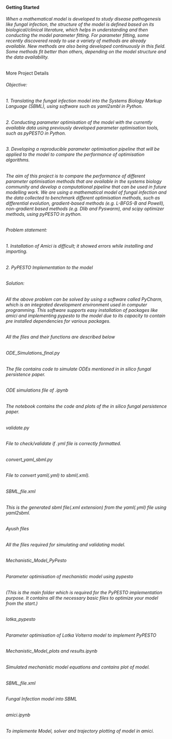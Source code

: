 #### Getting Started
###### When a mathematical model is developed to study disease pathogenesis like fungal infection, the structure of the model is defined based on its biological/clinical literature, which helps in understanding and then conducting the model parameter fitting. For parameter fitting, some recently discovered ready to use a variety of methods are already available. New methods are also being developed continuously in this field. Some methods fit better than others, depending on the model structure and the data availability. 

More Project Details 
###### Objective:
###### 1.	Translating the fungal infection model into the Systems Biology Markup Language (SBML), using software such as yaml2smbl in Python.
###### 2.	Conducting parameter optimisation of the model with the currently available data using previously developed parameter optimisation tools, such as pyPESTO in Python.
###### 3.	Developing a reproducible parameter optimisation pipeline that will be applied to the model to compare the performance of optimisation algorithms.

###### The aim of this project is to compare the performance of different parameter optimisation methods that are available in the systems biology community and develop a computational pipeline that can be used in future modelling work. We are using a mathematical model of fungal infection and the data collected to benchmark different optimisation methods, such as differential evolution, gradient-based methods (e.g. L-BFGS-B and Powell), non-gradient based methods (e.g. Dlib and Pyswarm), and scipy optimizer methods, using pyPESTO in python.

###### Problem statement:
###### 1. Installation of Amici is difficult; it showed errors while installing and importing.
###### 2. PyPESTO Implementation to the model
###### Solution:
###### All the above problem can be solved by using a software called PyCharm, which is an integrated development environment used in computer programming. This software supports easy installation of packages like amici and implementing pypesto to the model due to its capacity to contain pre installed dependencies for various packages.

###### All the files and their functions are described below
###### ODE_Simulations_final.py
###### The file contains code to simulate ODEs mentioned in in silico fungal persistence paper.
###### ODE simulations file of .ipynb
###### The notebook contains the code and plots of the in silico fungal persistence paper.
###### validate.py
###### File to check/validate if .yml file is correctly formatted.
###### convert_yaml_sbml.py
###### File to convert yaml(.yml) to sbml(.xml).
###### SBML_file.xml
###### This is the generated sbml file(.xml extension) from the yaml(.yml) file using yaml2sbml.
###### Ayush files
###### All the files required for simulating and validating model.
###### Mechanistic_Model_PyPesto
###### Parameter optimisation of mechanistic model using pypesto
###### (This is the main folder which is required for the PyPESTO implementation purpose. It contains all the necessary basic files to optimize your model from the start.)
###### lotka_pypesto
###### Parameter optimisation of Lotka Volterra model to implement PyPESTO
###### Mechanistic_Model_plots and results.ipynb
###### Simulated mechanistic model equations and contains plot of model.
###### SBML_file.xml
###### Fungal Infection model into SBML
###### amici.ipynb
###### To implemente Model, solver and trajectory plotting of model in amici.



